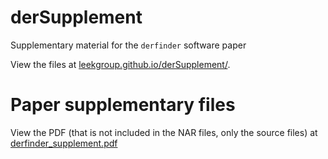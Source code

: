 # derSupplement

Supplementary material for the `derfinder` software paper

View the files at [leekgroup.github.io/derSupplement/](http://leekgroup.github.io/derSupplement/).

# Paper supplementary files

View the PDF (that is not included in the NAR files, only the source files) at [derfinder_supplement.pdf](derfinder_supplement.pdf)
